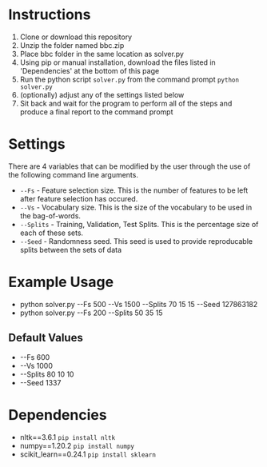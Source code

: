 # Instructions
1. Clone or download this repository
2. Unzip the folder named bbc.zip
3. Place bbc folder in the same location as solver.py
4. Using pip or manual installation, download the files listed in 'Dependencies' at the bottom of this page
5. Run the python script `solver.py` from the command prompt `python solver.py`
6. (optionally) adjust any of the settings listed below
7. Sit back and wait for the program to perform all of the steps and produce a final report to the command prompt

# Settings
There are 4 variables that can be modified by the user through the use of the following command line arguments.
* `--Fs` - Feature selection size. This is the number of features to be left after feature selection has occured.
* `--Vs` - Vocabulary size. This is the size of the vocabulary to be used in the bag-of-words.
* `--Splits` - Training, Validation, Test Splits. This is the percentage size of each of these sets.
* `--Seed` - Randomness seed. This seed is used to provide reproducable splits between the sets of data

# Example Usage
* python solver.py --Fs 500 --Vs 1500 --Splits 70 15 15 --Seed 127863182
* python solver.py --Fs 200 --Splits 50 35 15

## Default Values
* --Fs 600
* --Vs 1000
* --Splits 80 10 10
* --Seed 1337


# Dependencies
* nltk==3.6.1              `pip install nltk`
* numpy==1.20.2            `pip install numpy`
* scikit_learn==0.24.1     `pip install sklearn`
